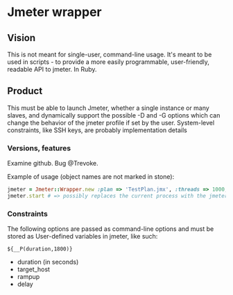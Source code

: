 # Jmeter wrapper

## Vision

This is not meant for single-user, command-line usage. It's meant to be used in scripts - to provide a more easily programmable, user-friendly, readable API to jmeter. In Ruby.


## Product

This must be able to launch Jmeter, whether a single instance or many slaves, and dynamically support the possible -D and -G options which can change the behavior of the jmeter profile if set by the user. System-level constraints, like SSH keys, are probably implementation details

### Versions, features

Examine github. Bug @Trevoke.

Example of usage (object names are not marked in stone):

```ruby
jmeter = Jmeter::Wrapper.new :plan => 'TestPlan.jmx', :threads => 1000, :duration => 300, :remote_servers => ['remote1', 'remote2']
jmeter.start # => possibly replaces the current process with the jmeter process - or daemonizes it. This process does not need to exist anymore.
```


### Constraints

The following options are passed as command-line options and must be stored as User-defined variables in jmeter, like such:
```
${__P(duration,1800)}
```
* duration (in seconds)
* target_host
* rampup
* delay